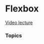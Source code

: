 # Flexbox

[Video lecture](https://www.youtube.com/watch?v=PSwlAuRbv_A&list=PLUofhDIg_38q7l8gV4IVCz_pjUeyD99_j&index=2)

### Topics
